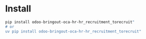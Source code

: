 # Install

```bash
pip install odoo-bringout-oca-hr-hr_recruitment_torecruit"
# or
uv pip install odoo-bringout-oca-hr-hr_recruitment_torecruit"
```
